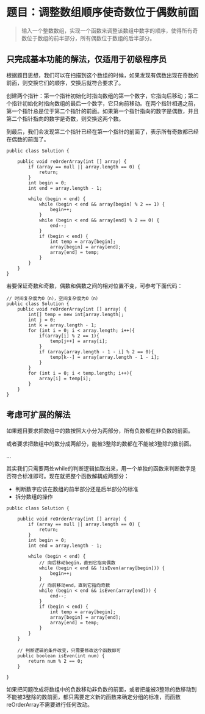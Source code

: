 # 题目：调整数组顺序使奇数位于偶数前面

> 输入一个整数数组，实现一个函数来调整该数组中数字的顺序，使得所有奇数位于数组的前半部分，所有偶数位于数组的后半部分。

## 只完成基本功能的解法，仅适用于初级程序员

根据题目思想，我们可以在扫描到这个数组的时候，如果发现有偶数出现在奇数的前面，则交换它们的顺序，交换后就符合要求了。

创建两个指针：第一个指针初始化时指向数组的第一个数字，它指向后移动；第二个指针初始化时指向数组的最后一个数字，它只向前移动。在两个指针相遇之前，第一个指针总是位于第二个指针的前面。如果第一个指针指向的数字是偶数，并且第二个指针指向的数字是奇数，则交换这两个数。

到最后，我们会发现第二个指针已经在第一个指针的前面了，表示所有奇数都已经在偶数的前面了。

```
public class Solution {

    public void reOrderArray(int [] array) {
        if (array == null || array.length == 0) {
            return;
        }
        int begin = 0;
        int end = array.length - 1;

        while (begin < end) {
            while (begin < end && array[begin] % 2 == 1) {
                begin++;
            }
            while (begin < end && array[end] % 2 == 0) {
                end--;
            }
            if (begin < end) {
                int temp = array[begin];
                array[begin] = array[end];
                array[end] = temp;
            }
        }
    }
}
```

若要保证奇数和奇数，偶数和偶数之间的相对位置不变，可参考下面代码：
```
// 时间复杂度为O（n），空间复杂度为O（n）
public class Solution {
    public void reOrderArray(int [] array) {
        int[] temp = new int[array.length];
        int j = 0;
        int k = array.length - 1;
        for (int i = 0; i < array.length; i++){
            if(array[i] % 2 == 1){
                temp[j++] = array[i];
            }
            if (array[array.length - 1 - i] % 2 == 0){
                temp[k--] = array[array.length - 1 - i];
            }
        }
        for (int i = 0; i < temp.length; i++){
            array[i] = temp[i];
        }
    }
}
```

## 考虑可扩展的解法

如果题目要求把数组中的数按照大小分为两部分，所有负数都在非负数的前面。

或者要求把数组中的数分成两部分，能被3整除的数都在不能被3整除的数前面。

...

其实我们只需要两处while的判断逻辑抽取出来，用一个单独的函数来判断数字是否符合标准即可。现在就把整个函数解耦成两部分：

- 判断数字应该在数组的前半部分还是后半部分的标准
- 拆分数组的操作

```
public class Solution {

    public void reOrderArray(int [] array) {
        if (array == null || array.length == 0) {
            return;
        }
        int begin = 0;
        int end = array.length - 1;

        while (begin < end) {
            // 向后移动begin，直到它指向偶数
            while (begin < end && !isEven(array[begin])) {
                begin++;
            }
            // 向前移动end，直到它指向奇数
            while (begin < end && isEven(array[end])) {
                end--;
            }
            if (begin < end) {
                int temp = array[begin];
                array[begin] = array[end];
                array[end] = temp;
            }
        }
    }

    // 判断逻辑的条件改变，只需要修改这个函数即可
    public boolean isEven(int num) {
        return num % 2 == 0;
    }

}
```

如果把问题改成将数组中的负数移动非负数的前面，或者把能被3整除的数移动到不能被3整除的数前面，都只需要定义新的函数来确定分组的标准，而函数reOrderArray不需要进行任何改动。